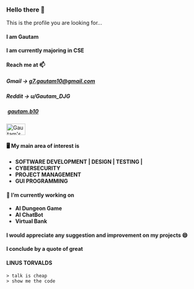 ### Hello there 👋
This is the profile you are looking for...

#### I am **Gautam**

#### I am currently majoring in CSE

#### Reach me at 📫
##### Gmail -> g7.gautam10@gmail.com
##### Reddit -> u/Gautam_DJG 
##### <img src="" /> <a href="https://instagram.com/gautam.b10"> gautam.b10 </a>

<a href="https://dev.to/magnificio777"> <img src="https://d2fltix0v2e0sb.cloudfront.net/dev-badge.svg" alt="Gautam's DEV Profile" height="30" width="50"> </a>

#### 🖥️ My main area of interest is 

- **SOFTWARE DEVELOPMENT | DESIGN | TESTING |**
- **CYBERSECURITY**
- **PROJECT MANAGEMENT**
- **GUI PROGRAMMING**

#### 🔭 I’m currently working on 
- **AI Dungeon Game**
- **AI ChatBot**
- **Virtual Bank**

#### I would appreciate any suggestion and improvement on my projects 😄

#### I conclude by a quote of great 
#### LINUS TORVALDS
    > talk is cheap
    > show me the code
    
    
<!--
**gautam7-github/gautam7-github** is a ✨ _special_ ✨ repository because its `README.md` (this file) appears on your GitHub profile.

Here are some ideas to get you started:

- 🔭 I’m currently working on ...
- 🌱 I’m currently learning ...
- 👯 I’m looking to collaborate on ...
- 🤔 I’m looking for help with ...
- 💬 Ask me about ...
- 📫 How to reach me: ...
- 😄 Pronouns: ...
- ⚡ Fun fact: ...
-->
